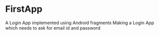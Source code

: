 # FirstApp
A Login App implemented using Android fragments
Making a Login App which needs to ask for email id and password
